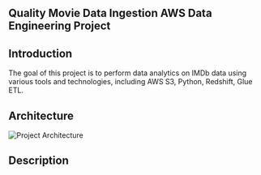 Quality Movie Data Ingestion AWS Data Engineering Project
---------------------------------------------------------

Introduction
------------
The goal of this project is to perform data analytics on IMDb data using various tools and technologies, including AWS S3, Python, Redshift, Glue ETL.

Architecture
------------
![Project Architecture](https://github.com/xalxoelias/quality-movie-data-ingestion-aws-data-engineering-project/assets/87695923/ccbf3df6-9a81-4e1e-9289-1d89d87b7e1b)

Description
-----------

